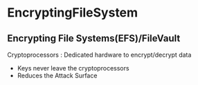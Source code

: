 # EncryptingFileSystem

## Encrypting File Systems(EFS)/FileVault

Cryptoprocessors
 : Dedicated hardware to encrypt/decrypt data
 - Keys never leave the cryptoprocessors
 - Reduces the Attack Surface
